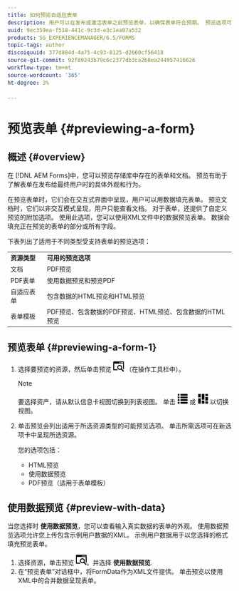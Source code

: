 ```yaml
---
title: 如何预览自适应表单
description: 用户可以在发布或激活表单之前预览表单，以确保表单符合预期。 预览选项可能因支持的表单类型而异。
uuid: 9ec359ea-f518-441c-9c3d-e3c1ea07a532
products: SG_EXPERIENCEMANAGER/6.5/FORMS
topic-tags: author
discoiquuid: 377d804d-4a75-4c93-8125-d2660cf56418
source-git-commit: 92f89243b79c6c2377db3ca2b8ea244957416626
workflow-type: tm+mt
source-wordcount: '365'
ht-degree: 3%

---
```



# 预览表单 {#previewing-a-form}

## 概述 {#overview}

在 [!DNL AEM Forms]中，您可以预览存储库中存在的表单和文档。 预览有助于了解表单在发布给最终用户时的具体外观和行为。

在预览表单时，它们会在交互式界面中呈现，用户可以用数据填充表单。 预览文档时，它们以非交互模式呈现，用户只能查看文档。 对于表单，还提供了自定义预览的附加选项。 使用此选项，您可以使用XML文件中的数据预览表单。 数据会填充正在预览的表单的部分或所有字段。

下表列出了适用于不同类型受支持表单的预览选项：

<table>
 <tbody>
  <tr>
   <td><strong>资源类型</strong><br /> </td>
   <td><strong>可用的预览选项</strong><br /> </td>
  </tr>
  <tr>
   <td>文档</td>
   <td>PDF预览</td>
  </tr>
  <tr>
   <td>PDF表单</td>
   <td>使用数据预览和预览PDF<br /> </td>
  </tr>
  <tr>
   <td>自适应表单</td>
   <td>包含数据的HTML预览和HTML预览</td>
  </tr>
  <tr>
   <td>表单模板</td>
   <td>PDF预览、包含数据的PDF预览、HTML预览、包含数据的HTML预览<br /> </td>
  </tr>
 </tbody>
</table>

## 预览表单 {#previewing-a-form-1}

1. 选择要预览的资源，然后单击预览 ![aem6forms_preview](assets/aem6forms_preview.png) （在操作工具栏中）。

   >[!NOTE]
   >
   >要选择资产，请从默认信息卡视图切换到列表视图。 单击 ![aem6forms_viewlist](assets/aem6forms_viewlist.png) 或 ![aem6forms_viewcard](assets/aem6forms_viewcard.png) 以切换视图。

1. 单击预览会列出适用于所选资源类型的可能预览选项。 单击所需选项可在新选项卡中呈现所选资源。

   您的选项包括：

   * HTML预览
   * 使用数据预览
   * PDF预览（适用于表单模板）

## 使用数据预览 {#preview-with-data}

当您选择时 **使用数据预览**，您可以查看输入真实数据的表单的外观。 使用数据预览选项允许您上传包含示例用户数据的XML。 示例用户数据用于以您选择的格式填充预览表单。

1. 选择资源，单击预览 ![aem6forms_preview](assets/aem6forms_preview.png)，并选择 **使用数据预览**.
1. 在“预览表单”对话框中，将FormData作为XML文件提供。 单击预览以使用XML中的合并数据呈现表单。

